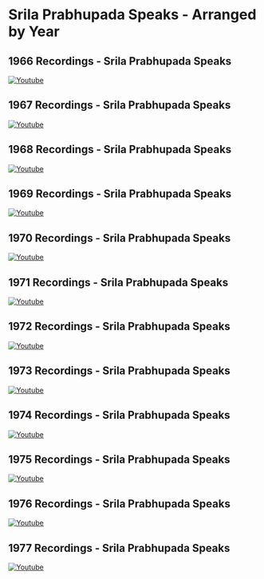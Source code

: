 # Srila Prabhupada Speaks - Arranged by Year

## 1966 Recordings - Srila Prabhupada Speaks
[![Youtube](https://img.youtube.com/vi/asatvKSwwUk/0.jpg)](https://www.youtube.com/watch?v=asatvKSwwUk&list=PLhQvESfduXoC1RUDjW9OpGr0GLDHVHgQX)
## 1967 Recordings - Srila Prabhupada Speaks
[![Youtube](https://img.youtube.com/vi/BFPHl9XyQUE/0.jpg)](https://www.youtube.com/watch?v=BFPHl9XyQUE&list=PLhQvESfduXoDez7QrvC7x4yz3fmONNA-P)
## 1968 Recordings - Srila Prabhupada Speaks
[![Youtube](https://img.youtube.com/vi/oe9Pz_HQ7Ng/0.jpg)](https://www.youtube.com/watch?v=oe9Pz_HQ7Ng&list=PLhQvESfduXoC2wY8yOP3adaU15ZXzA6HK)
## 1969 Recordings - Srila Prabhupada Speaks
[![Youtube](https://img.youtube.com/vi/CFa9mbUxtNM/0.jpg)](https://www.youtube.com/watch?v=CFa9mbUxtNM&list=PLhQvESfduXoB744QumxE8fa0hAPePSxuM)
## 1970 Recordings - Srila Prabhupada Speaks
[![Youtube](https://img.youtube.com/vi/Ws4EBt3lIw0/0.jpg)](https://www.youtube.com/watch?v=Ws4EBt3lIw0&list=PLhQvESfduXoBXxDo0AX8IITHAWXlkQPBD)
## 1971 Recordings - Srila Prabhupada Speaks
[![Youtube](https://img.youtube.com/vi/kXFY1KJCrcU/0.jpg)](https://www.youtube.com/watch?v=kXFY1KJCrcU&list=PLhQvESfduXoA06u5rqEmGX4x53UdcWPWw)
## 1972 Recordings - Srila Prabhupada Speaks
[![Youtube](https://img.youtube.com/vi/M1V0-fsUuPM/0.jpg)](https://www.youtube.com/watch?v=M1V0-fsUuPM&list=PLhQvESfduXoCFYLP3TXJ2oVQ1SxAKFZ_X)
## 1973 Recordings - Srila Prabhupada Speaks
[![Youtube](https://img.youtube.com/vi/Lhsg1dcO1x8/0.jpg)](https://www.youtube.com/watch?v=Lhsg1dcO1x8&list=PLhQvESfduXoDxBG38wsRt0Bc8LUg28v3F)
## 1974 Recordings - Srila Prabhupada Speaks
[![Youtube](https://img.youtube.com/vi/DUAMyfjopAM/0.jpg)](https://www.youtube.com/watch?v=DUAMyfjopAM&list=PLhQvESfduXoB92vPpVUNlDyGlTiR9dfrN)
## 1975 Recordings - Srila Prabhupada Speaks
[![Youtube](https://img.youtube.com/vi/TG60mjnVoaw/0.jpg)](https://www.youtube.com/watch?v=TG60mjnVoaw&list=PLhQvESfduXoBhJ9JVpYopxWJXK6UmY5pI)
## 1976 Recordings - Srila Prabhupada Speaks
[![Youtube](https://img.youtube.com/vi/rqCFjjxHdUc/0.jpg)](https://www.youtube.com/watch?v=rqCFjjxHdUc&list=PLhQvESfduXoCc6eQkMaAJfANuJU2cE0Mw)
## 1977 Recordings - Srila Prabhupada Speaks
[![Youtube](https://img.youtube.com/vi/5RUPOzwhxn0/0.jpg)](https://www.youtube.com/watch?v=5RUPOzwhxn0&list=PLhQvESfduXoAwWQt_p5jg2V4DsF_S83A3)

